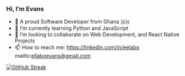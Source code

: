 ### Hi, I’m Evans

* 👀 A proud Software Developer from Ghana 🇬🇭
* 🌱 I’m currently learning Python and JavaScript
* 💞️ I’m looking to collaborate on Web Development, and React Native Projects
* 📫 How to reach me:
        https://linkedin.com/in/eelabo
        mailto:ellaboevans@gmail.com

[![GitHub Streak](https://github-readme-streak-stats.herokuapp.com/?user=ellaboevans&theme=dark)](https://git.io/streak-stats)
<!---
ellaboevans/ellaboevans is a ✨ special ✨ repository because its `README.md` (this file) appears on your GitHub profile.
You can click the Preview link to take a look at your changes.
--->
